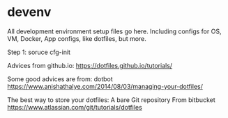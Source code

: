 # devenv
All development environment setup files go here. Including configs for OS, VM, Docker, App configs, like dotfiles, but more.

Step 1:
soruce cfg-init


Advices from github.io:
https://dotfiles.github.io/tutorials/


Some good advices are from:
dotbot
https://www.anishathalye.com/2014/08/03/managing-your-dotfiles/


The best way to store your dotfiles: A bare Git repository
From bitbucket
https://www.atlassian.com/git/tutorials/dotfiles
